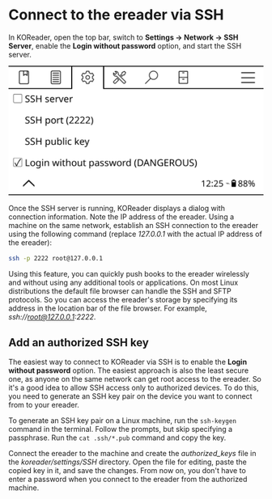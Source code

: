 # Connect to the ereader via SSH

In KOReader, open the top bar, switch to **Settings -> Network -> SSH Server**, enable the **Login without password** option, and start the SSH server.

![](img/ssh-server.png)

Once the SSH server is running, KOReader displays a dialog with connection information. Note the IP address of the ereader. Using a machine on the same network, establish an SSH connection to the ereader using the following command (replace _127.0.0.1_ with the actual IP address of the ereader):

```bash
ssh -p 2222 root@127.0.0.1
```

Using this feature, you can quickly push books to the ereader wirelessly and without using any additional tools or applications. On most Linux distributions the default file browser can handle the SSH and SFTP protocols. So you can access the ereader's storage by specifying its address in the location bar of the file browser. For example, _ssh://root@127.0.0.1:2222_.

## Add an authorized SSH key

The easiest way to connect to KOReader via SSH is to enable the **Login without password** option. The easiest approach is also the least secure one, as anyone on the same network can get root access to the ereader. So it's a good idea to allow SSH access only to authorized devices. To do this, you need to generate an SSH key pair on the device you want to connect from to your ereader.

To generate an SSH key pair on a Linux machine, run the `ssh-keygen` command in the terminal. Follow the prompts, but skip specifying a passphrase. Run the `cat .ssh/*.pub` command and copy the key.

Connect the ereader to the machine and create the _authorized\_keys_ file in the _koreader/settings/SSH_ directory. Open the file for editing, paste the copied key in it, and save the changes. From now on, you don't have to enter a password when you connect to the ereader from the authorized machine.
